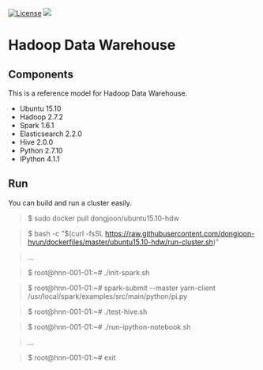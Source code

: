 [![License](https://img.shields.io/badge/license-Apache%202-blue.svg)](LICENSE)
[![](https://badge.imagelayers.io/dongjoon/ubuntu15.10-hdw:latest.svg)](https://imagelayers.io/?images=dongjoon/ubuntu15.10-hdw:latest)

Hadoop Data Warehouse
====================

Components
----------
This is a reference model for Hadoop Data Warehouse.

* Ubuntu 15.10
* Hadoop 2.7.2
* Spark 1.6.1
* Elasticsearch 2.2.0
* Hive 2.0.0
* Python 2.7.10
* IPython 4.1.1

Run
---
You can build and run a cluster easily.

> $ sudo docker pull dongjoon/ubuntu15.10-hdw

> $ bash -c "$(curl -fsSL https://raw.githubusercontent.com/dongjoon-hyun/dockerfiles/master/ubuntu15.10-hdw/run-cluster.sh)"

> ...

> $ root@hnn-001-01:~# ./init-spark.sh 

> $ root@hnn-001-01:~# spark-submit --master yarn-client /usr/local/spark/examples/src/main/python/pi.py

> $ root@hnn-001-01:~# ./test-hive.sh 

> $ root@hnn-001-01:~# ./run-ipython-notebook.sh

> ...

> $ root@hnn-001-01:~# exit
